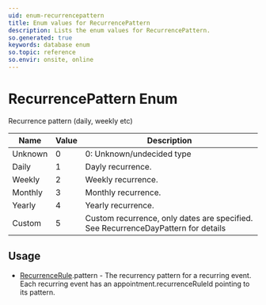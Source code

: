 ```yaml
---
uid: enum-recurrencepattern
title: Enum values for RecurrencePattern
description: Lists the enum values for RecurrencePattern.
so.generated: true
keywords: database enum
so.topic: reference
so.envir: onsite, online
---
```


# RecurrencePattern Enum

Recurrence pattern (daily, weekly etc)

| Name | Value | Description |
|------|-------|-------------|
|Unknown|0|0: Unknown/undecided type|
|Daily|1|Dayly recurrence.|
|Weekly|2|Weekly recurrence.|
|Monthly|3|Monthly recurrence.|
|Yearly|4|Yearly recurrence.|
|Custom|5|Custom recurrence, only dates are specified.  See RecurrenceDayPattern for details|

## Usage

* [RecurrenceRule](../recurrencerule.md).pattern - The recurrency pattern for a recurring event. Each recurring event has an appointment.recurrenceRuleId pointing to its pattern.

